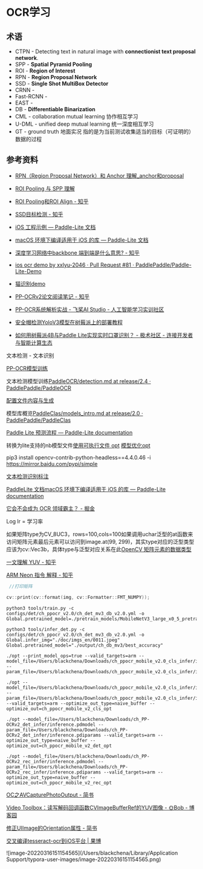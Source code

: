 # OCR学习

## 术语

* CTPN -  Detecting text in natural image with **connectionist text proposal network**.
* SPP - **Spatial Pyramid Pooling**
* ROI - **Region of Interest**
* RPN - **Region Proposal Network**
* SSD - **Single Shot MultiBox Detector**
* CRNN - 
* Fast-RCNN -
* EAST - 
* DB - **Differentiable Binarization**
* CML - collaboration mutual learning 协作相互学习
* U-DML -  unified deep mutual learning 统一深度相互学习
* GT - ground truth 地面实况 指的是为当前测试收集适当的目标（可证明的）数据的过程

## 参考资料

* [ RPN（Region Proposal Network）和 Anchor 理解_anchor和proposal](https://blog.csdn.net/qq_35586657/article/details/97956189)

* [ ROI Pooling 与 SPP 理解](https://blog.csdn.net/qq_35586657/article/details/97885290)

* [ROI Pooling和ROI Align - 知乎](https://zhuanlan.zhihu.com/p/73138740)

* [SSD目标检测 - 知乎](https://zhuanlan.zhihu.com/p/31427288)

* [iOS 工程示例 — Paddle-Lite 文档](https://paddle-lite.readthedocs.io/zh/develop/demo_guides/ios_app_demo.html)

* [macOS 环境下编译适用于 iOS 的库 — Paddle-Lite 文档](https://paddle-lite.readthedocs.io/zh/develop/source_compile/macos_compile_ios.html)

* [深度学习网络中backbone 端到端是什么意思? - 知乎](https://www.zhihu.com/question/399611596)

* [ios ocr demo by xxlyu-2046 · Pull Request #81 · PaddlePaddle/Paddle-Lite-Demo](https://github.com/PaddlePaddle/Paddle-Lite-Demo/pull/81)
* [猫识别demo](https://github.com/PaddlePaddle/Paddle-Lite-Demo)

* [PP-OCRv2论文阅读笔记 - 知乎](https://zhuanlan.zhihu.com/p/408630840)
* [PP-OCR系统解析实战 - 飞桨AI Studio - 人工智能学习实训社区](https://aistudio.baidu.com/aistudio/projectdetail/3491465)

* [安全帽检测YoloV3模型在树莓派上的部署教程](https://github.com/PaddleCV-FAQ/PaddleDetection-FAQ/blob/main/Lite%E9%83%A8%E7%BD%B2/yolov3_for_raspi.md)
* [如何用树莓派4B与Paddle Lite实现实时口罩识别？ - 极术社区 - 连接开发者与智能计算生态](http://aijishu.com/a/1060000000252524)

文本检测 - 文本识别 

[PP-OCR模型训练](https://github.com/PaddlePaddle/PaddleOCR/blob/release/2.4/doc/doc_ch/training.md#%E5%9E%82%E7%B1%BB%E5%9C%BA%E6%99%AF)

文本检测模型训练[PaddleOCR/detection.md at release/2.4 · PaddlePaddle/PaddleOCR](https://github.com/PaddlePaddle/PaddleOCR/blob/release/2.4/doc/doc_ch/detection.md) 

[配置文件内容与生成](https://github.com/PaddlePaddle/PaddleOCR/blob/release/2.4/doc/doc_ch/config.md)

模型库概览[PaddleClas/models_intro.md at release/2.0 · PaddlePaddle/PaddleClas](https://github.com/PaddlePaddle/PaddleClas/blob/release/2.0/docs/zh_CN/models/models_intro.md)

[Paddle Lite 预测流程 — Paddle-Lite documentation](https://paddlelite.paddlepaddle.org.cn/quick_start/tutorial.html)

转换为lite支持的nb模型文件[使用可执行文件 opt](https://paddlelite.paddlepaddle.org.cn/user_guides/opt/opt_bin.html) [模型优化opt](https://github.com/PaddlePaddle/PaddleOCR/blob/95c670faf6cf4551c841764cde43a4f4d9d5e634/deploy/lite/readme.md)

pip3 install opencv-contrib-python-headless==4.4.0.46 -i https://mirror.baidu.com/pypi/simple

[文本检测识别标注](https://github.com/PaddlePaddle/PaddleOCR/blob/release/2.4/PPOCRLabel/README_ch.md)

[ PaddleLite 文档macOS 环境下编译适用于 iOS 的库 — Paddle-Lite documentation](https://paddlelite.paddlepaddle.org.cn/source_compile/macos_compile_ios.html)

[它会不会成为 OCR 领域霸主？ - 掘金](https://juejin.cn/post/6909366513124245511)

Log  lr = 学习率

如果矩阵type为CV_8UC3，rows=100,cols=100如果调用uchar泛型的at函数来访问矩阵元素最后元素可以访问到image.at<uchar>(99, 299)，其实type对应的泛型类型应该为cv::Vec3b，具体type与泛型对应关系在此[OpenCV 矩阵元素的数据类型](https://www.jianshu.com/p/204f292937bb)

[一文理解 YUV - 知乎](https://zhuanlan.zhihu.com/p/75735751)

[ARM Neon 指令 解释 - 知乎](https://zhuanlan.zhihu.com/p/27334213)

```c++
 //打印矩阵

cv::print(cv::format(img, cv::Formatter::FMT_NUMPY));
```

```
python3 tools/train.py -c configs/det/ch_ppocr_v2.0/ch_det_mv3_db_v2.0.yml -o Global.pretrained_model=./pretrain_models/MobileNetV3_large_x0_5_pretrained

python3 tools/infer_det.py -c configs/det/ch_ppocr_v2.0/ch_det_mv3_db_v2.0.yml -o Global.infer_img="./doc/imgs_en/0011.jpeg" Global.pretrained_model="./output/ch_db_mv3/best_accuracy"
```

```
./opt --print_model_ops=true --valid_targets=arm --model_file=/Users/blackchena/Downloads/ch_ppocr_mobile_v2.0_cls_infer/inference.pdmodel --param_file=/Users/blackchena/Downloads/ch_ppocr_mobile_v2.0_cls_infer/inference.pdiparams

./opt --model_file=/Users/blackchena/Downloads/ch_ppocr_mobile_v2.0_cls_infer/inference.pdmodel --param_file=/Users/blackchena/Downloads/ch_ppocr_mobile_v2.0_cls_infer/inference.pdiparams --valid_targets=arm --optimize_out_type=naive_buffer --optimize_out=ch_ppocr_mobile_v2_cls_opt

./opt --model_file=/Users/blackchena/Downloads/ch_PP-OCRv2_det_infer/inference.pdmodel --param_file=/Users/blackchena/Downloads/ch_PP-OCRv2_det_infer/inference.pdiparams --valid_targets=arm --optimize_out_type=naive_buffer --optimize_out=ch_ppocr_mobile_v2_det_opt

./opt --model_file=/Users/blackchena/Downloads/ch_PP-OCRv2_rec_infer/inference.pdmodel --param_file=/Users/blackchena/Downloads/ch_PP-OCRv2_rec_infer/inference.pdiparams --valid_targets=arm --optimize_out_type=naive_buffer --optimize_out=ch_ppocr_mobile_v2_rec_opt
```

[OC之AVCapturePhotoOutput - 简书](https://www.jianshu.com/p/83a55032c657)

[Video Toolbox：读写解码回调函数CVImageBufferRef的YUV图像 - 🌞Bob - 博客园](https://www.cnblogs.com/isItOk/p/5964639.html)

[修正UIImage的Orientation属性 - 简书](https://www.jianshu.com/p/df094c044096)

[交叉编译tesseract-ocr到iOS平台 | 果博](http://blog.aiguor.com/notes/177.html)



![image-20220316151154565](/Users/blackchena/Library/Application Support/typora-user-images/image-20220316151154565.png)